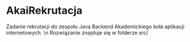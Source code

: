 # AkaiRekrutacja
Zadanie rekrutacji do zespołu Java Backend Akademickiego koła aplikacji internetowych.
\n Rozwiązanie znajduje się w folderze src/
